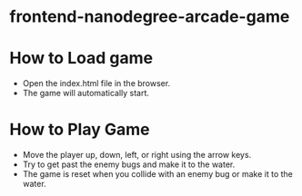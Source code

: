 frontend-nanodegree-arcade-game
===============================

# How to Load game

- Open the index.html file in the browser.
- The game will automatically start.

# How to Play Game

- Move the player up, down, left, or right using the arrow keys.
- Try to get past the enemy bugs and make it to the water.
- The game is reset when you collide with an enemy bug or make it to the water.
